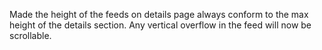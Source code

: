 Made the height of the feeds on details page always conform to the max height of the details section. Any vertical overflow in the feed will now be scrollable.
